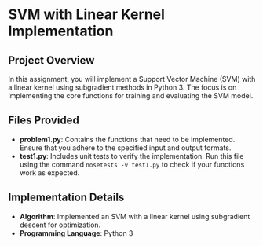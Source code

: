 # SVM with Linear Kernel Implementation

## Project Overview

In this assignment, you will implement a Support Vector Machine (SVM) with a linear kernel using subgradient methods in Python 3. The focus is on implementing the core functions for training and evaluating the SVM model.

## Files Provided

- **problem1.py**: Contains the functions that need to be implemented. Ensure that you adhere to the specified input and output formats.
- **test1.py**: Includes unit tests to verify the implementation. Run this file using the command `nosetests -v test1.py` to check if your functions work as expected.

## Implementation Details

- **Algorithm**: Implemented an SVM with a linear kernel using subgradient descent for optimization.
- **Programming Language**: Python 3

